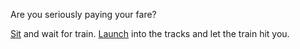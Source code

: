 Are you seriously paying your fare?

[Sit](sit.md) and wait for train.
[Launch](launch.md) into the tracks and let the train hit you.